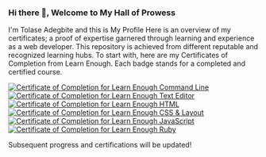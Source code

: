 ### Hi there 👋, Welcome to My Hall of Prowess 
I'm Tolase Adegbite and this is My Profile 
Here is an overview of my certificates; a proof of expertise garnered through learning and experience as a web developer. 
This repository is achieved from different reputable and recognized learning hubs. 
To start with, here are my Certificates of Completion from Learn Enough. Each badge stands for a completed and certified course.

<a href="https://www.learnenough.com/certificates/tolase"><img src="https://www.learnenough.com/certificates/tolase/command-line-tutorial.svg" alt="Certificate of Completion for Learn Enough Command Line"></a><a href="https://www.learnenough.com/certificates/tolase"><img src="https://www.learnenough.com/certificates/tolase/text-editor-tutorial.svg" alt="Certificate of Completion for Learn Enough Text Editor"></a><a href="https://www.learnenough.com/certificates/tolase"><img src="https://www.learnenough.com/certificates/tolase/html-tutorial.svg" alt="Certificate of Completion for Learn Enough HTML"></a><a href="https://www.learnenough.com/certificates/tolase"><img src="https://www.learnenough.com/certificates/tolase/css-and-layout-tutorial.svg" alt="Certificate of Completion for Learn Enough CSS &amp; Layout"></a><a href="https://www.learnenough.com/certificates/tolase"><img src="https://www.learnenough.com/certificates/tolase/javascript-tutorial.svg" alt="Certificate of Completion for Learn Enough JavaScript"></a><a href="https://www.learnenough.com/certificates/tolase"><img src="https://www.learnenough.com/certificates/tolase/ruby-tutorial.svg" alt="Certificate of Completion for Learn Enough Ruby"></a>

Subsequent progress and certifications will be updated!
